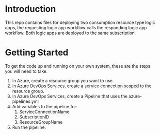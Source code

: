 # Introduction 
This repo contains files for deploying two consumption resource type logic apps, the requesting logic app workflow calls the responding logic app workflow. Both logic apps are deployed to the same subscription.

# Getting Started
To get the code up and running on your own system, these are the steps you will need to take.

1. In Azure, create a resource group you want to use.
2. In Azure DevOps Services, create a service connection scoped to the resource group.
3. In Azure DevOps Services, create a Pipeline that uses the azure-pipelines.yml
4. Add variables to the pipeline for:
    1. ServiceConnectionName
    2. SubscriptionID
	3. ResourceGroupName
5. Run the pipeline.
